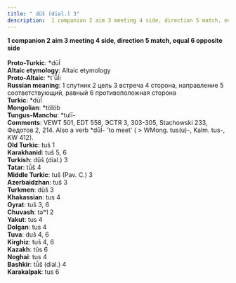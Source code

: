 ```yaml
---
title: " düš (dial.) 3"
description:  1 companion 2 aim 3 meeting 4 side, direction 5 match, equal 6 opposite side
---
```

<strong> 1 companion 2 aim 3 meeting 4 side, direction 5 match, equal 6 opposite side</strong><br><br>
<strong>Proto-Turkic</strong>:  *dūĺ<br>
<strong>Altaic etymology</strong>:  Altaic etymology<br>
<strong> Proto-Altaic</strong>:  *t`ū́ĺi<br>
<strong>Russian meaning</strong>:  1 спутник 2 цель 3 встреча 4 сторона, направление 5 соответствующий, равный 6 противоположная сторона<br>
<strong>Turkic</strong>:  *dūĺ<br>
<strong>Mongolian</strong>:  *tölöb<br>
<strong>Tungus-Manchu</strong>:  *tulī-<br>
<strong>Comments</strong>:  VEWT 501, EDT 558, ЭСТЯ 3, 303-305, Stachowski 233, Федотов 2, 214. Also a verb *dūĺ- 'to meet' ( > WMong. tus(u)-, Kalm. tus-, KW 412).<br>
<strong>Old Turkic</strong>:  tuš 1<br>
<strong>Karakhanid</strong>:  tuš 5, 6<br>
<strong>Turkish</strong>:  düš (dial.) 3<br>
<strong>Tatar</strong>:  tü̆š 4<br>
<strong>Middle Turkic</strong>:  tuš (Pav. C.) 3<br>
<strong>Azerbaidzhan</strong>:  tuš 3<br>
<strong>Turkmen</strong>:  dūš 3<br>
<strong>Khakassian</strong>:  tus 4<br>
<strong>Oyrat</strong>:  tuš 3, 6<br>
<strong>Chuvash</strong>:  tǝʷl 2<br>
<strong>Yakut</strong>:  tus 4<br>
<strong>Dolgan</strong>:  tus 4<br>
<strong>Tuva</strong>:  duš 4, 6<br>
<strong>Kirghiz</strong>:  tuš 4, 6<br>
<strong>Kazakh</strong>:  tŭs 6<br>
<strong>Noghai</strong>:  tus 4<br>
<strong>Bashkir</strong>:  tü̆š (dial.) 4<br>
<strong>Karakalpak</strong>:  tus 6<br>


